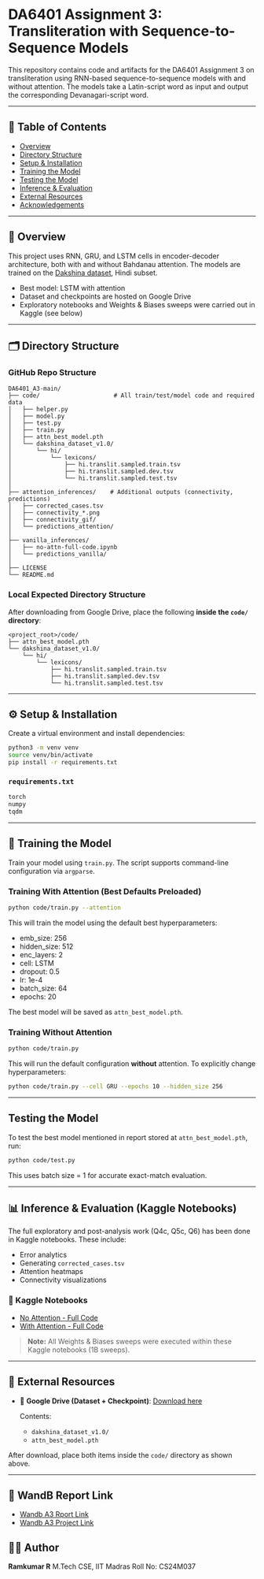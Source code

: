 # DA6401 Assignment 3: Transliteration with Sequence-to-Sequence Models

This repository contains code and artifacts for the DA6401 Assignment 3 on transliteration using RNN-based sequence-to-sequence models with and without attention. The models take a Latin-script word as input and output the corresponding Devanagari-script word.

---

## 📌 Table of Contents

* [Overview](#overview)
* [Directory Structure](#directory-structure)
* [Setup & Installation](#setup--installation)
* [Training the Model](#training-the-model)
* [Testing the Model](#testing-the-model)
* [Inference & Evaluation](#inference--evaluation)
* [External Resources](#external-resources)
* [Acknowledgements](#acknowledgements)

---

## 📖 Overview

This project uses RNN, GRU, and LSTM cells in encoder-decoder architecture, both with and without Bahdanau attention. The models are trained on the [Dakshina dataset](https://github.com/google-research-datasets/dakshina), Hindi subset.

* Best model: LSTM with attention
* Dataset and checkpoints are hosted on Google Drive
* Exploratory notebooks and Weights & Biases sweeps were carried out in Kaggle (see below)

---

## 🗂️ Directory Structure

### GitHub Repo Structure

```
DA6401_A3-main/
├── code/                     # All train/test/model code and required data
│   ├── helper.py
│   ├── model.py
│   ├── test.py
│   ├── train.py
│   ├── attn_best_model.pth
│   └── dakshina_dataset_v1.0/
│       └── hi/
│           └── lexicons/
│               ├── hi.translit.sampled.train.tsv
│               ├── hi.translit.sampled.dev.tsv
│               └── hi.translit.sampled.test.tsv
│
├── attention_inferences/    # Additional outputs (connectivity, predictions)
│   ├── corrected_cases.tsv
│   ├── connectivity_*.png
│   ├── connectivity_gif/
│   └── predictions_attention/
│
├── vanilla_inferences/
│   ├── no-attn-full-code.ipynb
│   └── predictions_vanilla/
│
├── LICENSE
└── README.md
```

### Local Expected Directory Structure

After downloading from Google Drive, place the following **inside the `code/` directory**:

```
<project_root>/code/
├── attn_best_model.pth
└── dakshina_dataset_v1.0/
    └── hi/
        └── lexicons/
            ├── hi.translit.sampled.train.tsv
            ├── hi.translit.sampled.dev.tsv
            └── hi.translit.sampled.test.tsv
```

---

## ⚙️ Setup & Installation

Create a virtual environment and install dependencies:

```bash
python3 -m venv venv
source venv/bin/activate
pip install -r requirements.txt
```

### `requirements.txt`

```txt
torch
numpy
tqdm
```

---

## 🚀 Training the Model

Train your model using `train.py`. The script supports command-line configuration via `argparse`.

### Training With Attention (Best Defaults Preloaded)

```bash
python code/train.py --attention
```

This will train the model using the default best hyperparameters:

* emb\_size: 256
* hidden\_size: 512
* enc\_layers: 2
* cell: LSTM
* dropout: 0.5
* lr: 1e-4
* batch\_size: 64
* epochs: 20

The best model will be saved as `attn_best_model.pth`.

### Training Without Attention

```bash
python code/train.py
```

This will run the default configuration **without** attention.
To explicitly change hyperparameters:

```bash
python code/train.py --cell GRU --epochs 10 --hidden_size 256
```

---

## Testing the Model

To test the best model mentioned in report stored at `attn_best_model.pth`, run:

```bash
python code/test.py
```

This uses batch size = 1 for accurate exact-match evaluation.

---

## 📊 Inference & Evaluation (Kaggle Notebooks)

The full exploratory and post-analysis work (Q4c, Q5c, Q6) has been done in Kaggle notebooks. These include:

* Error analytics
* Generating `corrected_cases.tsv`
* Attention heatmaps
* Connectivity visualizations

### 🔗 Kaggle Notebooks

* [No Attention - Full Code](https://www.kaggle.com/code/ramkumarrcs24m037/no-attn-full-code)
* [With Attention - Full Code](https://www.kaggle.com/code/ramkumarrcs24m037/attn-final-full-code)

> **Note:** All Weights & Biases sweeps were executed within these Kaggle notebooks (1B sweeps).

---

## 🔗 External Resources

* 📁 **Google Drive (Dataset + Checkpoint)**:
  [Download here](https://drive.google.com/drive/folders/1fyO9_v5fhBJBK-j5GgSF2JAhjZEoMmPl?usp=sharing)

  Contents:

  * `dakshina_dataset_v1.0/`
  * `attn_best_model.pth`

After download, place both items inside the `code/` directory as shown above.

---
## 🔗 WandB Report Link
* [Wandb A3 Rport Link](https://api.wandb.ai/links/cs24m037-iit-madras/yhbccmti)
* [Wandb A3 Project Link](https://wandb.ai/cs24m037-iit-madras/DA6401_A3/sweeps)


## 👨‍💻 Author

**Ramkumar R**
M.Tech CSE, IIT Madras
Roll No: CS24M037


